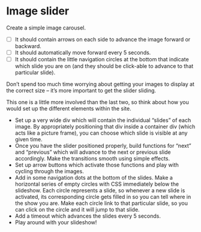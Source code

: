 # Image slider

Create a simple image carousel.

- [ ] It should contain arrows on each side to advance the image forward or backward.
- [ ] It should automatically move forward every 5 seconds.
- [ ] It should contain the little navigation circles at the bottom that indicate which slide you are on (and they should be click-able to advance to that particular slide).

Don’t spend too much time worrying about getting your images to display at the correct size – it’s more important to get the slider sliding.

This one is a little more involved than the last two, so think about how you would set up the different elements within the site.

- Set up a very wide div which will contain the individual “slides” of each image. By appropriately positioning that div inside a container div (which acts like a picture frame), you can choose which slide is visible at any given time.
- Once you have the slider positioned properly, build functions for “next” and “previous” which will advance to the next or previous slide accordingly. Make the transitions smooth using simple effects.
- Set up arrow buttons which activate those functions and play with cycling through the images.
- Add in some navigation dots at the bottom of the slides. Make a horizontal series of empty circles with CSS immediately below the slideshow. Each circle represents a slide, so whenever a new slide is activated, its corresponding circle gets filled in so you can tell where in the show you are. Make each circle link to that particular slide, so you can click on the circle and it will jump to that slide.
- Add a timeout which advances the slides every 5 seconds.
- Play around with your slideshow!
